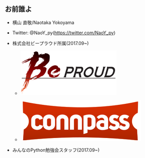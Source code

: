 ## お前誰よ

- 横山 直敬/Naotaka Yokoyama

- Twitter: @NaoY_py(https://twitter.com/NaoY_py)

- 株式会社ビープラウド所属(2017.09~)

    - ![BeProud](https://github.com/NaoY-2501/GitPitch-Slides/blob/master/assets/beproud.png)

    - ![connpass](https://github.com/NaoY-2501/GitPitch-Slides/blob/master/assets/connpass.png)

- みんなのPython勉強会スタッフ(2017.09~)



